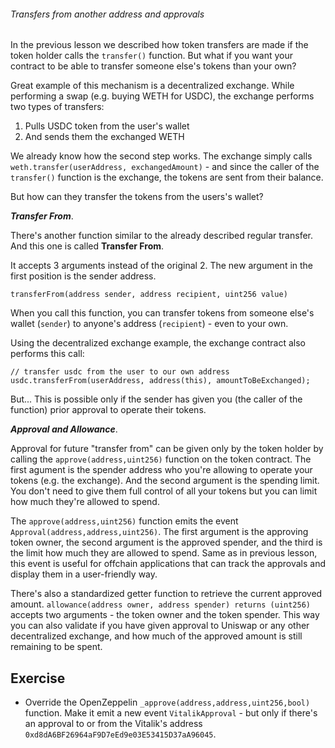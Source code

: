 ###### Transfers from another address and approvals

In the previous lesson we described how token transfers are made if the token holder calls the `transfer()` function. But what if you want your contract to be able to transfer someone else's tokens than your own?

Great example of this mechanism is a decentralized exchange. While performing a swap (e.g. buying WETH for USDC), the exchange performs two types of transfers:

1. Pulls USDC token from the user's wallet
2. And sends them the exchanged WETH

We already know how the second step works. The exchange simply calls `weth.transfer(userAddress, exchangedAmount)` - and since the caller of the `transfer()` function is the exchange, the tokens are sent from their balance.

But how can they transfer the tokens from the users's wallet?

***Transfer From***.

There's another function similar to the already described regular transfer. And this one is called **Transfer From**.

It accepts 3 arguments instead of the original 2. The new argument in the first position is the sender address.

`transferFrom(address sender, address recipient, uint256 value)`

When you call this function, you can transfer tokens from someone else's wallet (`sender`) to anyone's address (`recipient`) - even to your own.

Using the decentralized exchange example, the exchange contract also performs this call:

```
// transfer usdc from the user to our own address
usdc.transferFrom(userAddress, address(this), amountToBeExchanged);
```

But... This is possible only if the sender has given you (the caller of the function) prior approval to operate their tokens.

***Approval and Allowance***.

Approval for future "transfer from" can be given only by the token holder by calling the `approve(address,uint256)` function on the token contract. The first agument is the spender address who you're allowing to operate your tokens (e.g. the exchange). And the second argument is the spending limit. You don't need to give them full control of all your tokens but you can limit how much they're allowed to spend.

The `approve(address,uint256)` function emits the event `Approval(address,address,uint256)`. The first argument is the approving token owner, the second argument is the approved spender, and the third is the limit how much they are allowed to spend. Same as in previous lesson, this event is useful for offchain applications that can track the approvals and display them in a user-friendly way.

There's also a standardized getter function to retrieve the current approved amount. `allowance(address owner, address spender) returns (uint256)` accepts two arguments - the token owner and the token spender. This way you can also validate if you have given approval to Uniswap or any other decentralized exchange, and how much of the approved amount is still remaining to be spent.

## Exercise

- Override the OpenZeppelin `_approve(address,address,uint256,bool)` function. Make it emit a new event `VitalikApproval` - but only if there's an approval to or from the Vitalik's address `0xd8dA6BF26964aF9D7eEd9e03E53415D37aA96045`.
